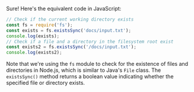 Sure! Here's the equivalent code in JavaScript:
```javascript
// Check if the current working directory exists
const fs = require('fs');
const exists = fs.existsSync('docs/input.txt');
console.log(exists);
// Check if a file and a directory in the filesystem root exist
const exists2 = fs.existsSync('/docs/input.txt');
console.log(exists2);
```
Note that we're using the `fs` module to check for the existence of files and directories in Node.js, which is similar to Java's `File` class. The `existsSync()` method returns a boolean value indicating whether the specified file or directory exists.

